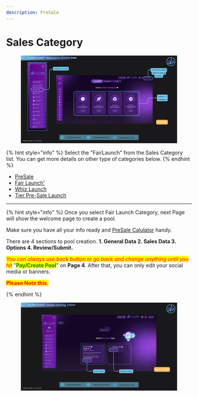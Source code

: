 ```yaml
---
description: PreSale
---
```


# Sales Category

<figure><img src="../../.gitbook/assets/Sales Category (1).png" alt=""><figcaption></figcaption></figure>

{% hint style="info" %}
Select the "FairLaunch" from the Sales Category list.  You can get more details on other type of categories below.
{% endhint %}

* [PreSale](https://docs.rogerpad.finance/devleopers-corner/sales-categories/presale)
* [Fair Launch'](https://docs.rogerpad.finance/devleopers-corner/sales-categories/fair-launch)
* [Whiz Launch](https://docs.rogerpad.finance/devleopers-corner/sales-categories/whiz-launch)
* [Tier Pre-Sale Launch](https://docs.rogerpad.finance/devleopers-corner/sales-categories/tier-presale-launch)

***



{% hint style="info" %}
Once you select Fair Launch  Category, next Page will show the welcome page to create a pool.

Make sure you have all your info ready and [PreSale Calulator](https://docs.rogerpad.finance/group-1/presale-calculator) handy. &#x20;

There are 4 sections to pool creation.  **1. General Data 2. Sales Data 3. Options 4. Review/Submit.** &#x20;

_<mark style="color:red;">You can always use back button to go back and change anything until you hit</mark>_ "<mark style="color:green;">**Pay/Create Pool**</mark>" on **Page 4**.  After that, you can only edit your social media or banners. &#x20;

<mark style="color:red;">**Please Note this.**</mark>


{% endhint %}

<figure><img src="../../.gitbook/assets/Select Chain (1).png" alt=""><figcaption></figcaption></figure>
